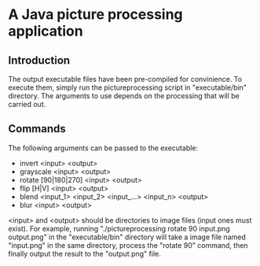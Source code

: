 # A Java picture processing application
## Introduction
The output executable files have been pre-compiled for convinience.
To execute them, simply run the pictureprocessing script in "executable/bin" directory.
The arguments to use depends on the processing that will be carried out.

## Commands
The following arguments can be passed to the executable:
- invert <input\> <output\>
- grayscale <input\> <output\>
- rotate [90|180|270] <input\> <output\>
- flip [H|V] <input\> <output\>
- blend <input_1\> <input_2\> <input_...\> <input_n\> <output\>
- blur <input\> <output\>

<input\> and <output\> should be directories to image files (input ones must exist).
For example, running "./pictureprocessing rotate 90 input.png output.png" in the "executable/bin" directory will take a image file named "input.png" in the same directory, process the "rotate 90" command, then finally output the result to the "output.png" file.
